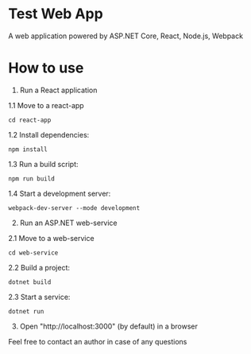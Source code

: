 # Test Web App
A web application powered by ASP.NET Core, React, Node.js, Webpack
# How to use

1. Run a React application

1.1 Move to a react-app
```
cd react-app
```
1.2 Install dependencies:
```
npm install
```
1.3 Run a build script:
```
npm run build
```
1.4 Start a development server:
```
webpack-dev-server --mode development
```

2. Run an ASP.NET web-service

2.1 Move to a web-service
```
cd web-service
```
2.2 Build a project:
```
dotnet build
```
2.3 Start a service:
```
dotnet run
```
3. Open "http://localhost:3000" (by default) in a browser

Feel free to contact an author in case of any questions
